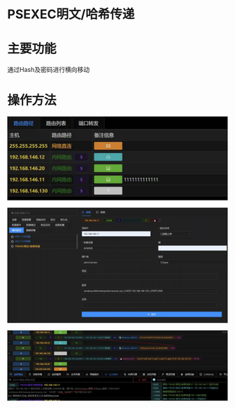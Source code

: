 # PSEXEC明文/哈希传递

# 主要功能
通过Hash及密码进行横向移动

# 操作方法
![1626242345179-72e389e4-5a38-4cfd-8bf0-441590655a07.webp](./img/3l2N3200vfn1FWqw/1626242345179-72e389e4-5a38-4cfd-8bf0-441590655a07-225669.webp)

![1626242414897-f1661183-5a37-47e1-a844-94700299d7ab.webp](./img/3l2N3200vfn1FWqw/1626242414897-f1661183-5a37-47e1-a844-94700299d7ab-540893.webp)

![1626242457393-f06f0003-e89b-46d0-bee8-98db24a568d0.webp](./img/3l2N3200vfn1FWqw/1626242457393-f06f0003-e89b-46d0-bee8-98db24a568d0-475460.webp)


